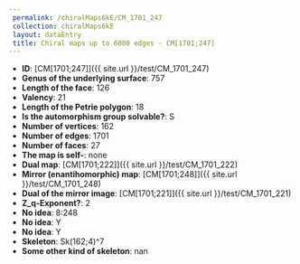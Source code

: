 ```yaml
--- 
 permalink: /chiralMaps6kE/CM_1701_247 
 collection: chiralMaps6kE
 layout: dataEntry
 title: Chiral maps up to 6000 edges - CM[1701;247]
---
```


- **ID**: [CM[1701;247]]({{ site.url }}/test/CM_1701_247)
- **Genus of the underlying surface**: 757
- **Length of the face**: 126
- **Valency**: 21
- **Length of the Petrie polygon**: 18
- **Is the automorphism group solvable?**: S
- **Number of vertices**: 162
- **Number of edges**: 1701
- **Number of faces**: 27
- **The map is self-**: none
- **Dual map**: [CM[1701;222]]({{ site.url }}/test/CM_1701_222)
- **Mirror (enantihomorphic) map**: [CM[1701;248]]({{ site.url }}/test/CM_1701_248)
- **Dual of the mirror image**: [CM[1701;221]]({{ site.url }}/test/CM_1701_221)
- **Z_q-Exponent?**: 2
- **No idea**:  8:248
- **No idea**: Y
- **No idea**: Y
- **Skeleton**: Sk(162;4)^7
- **Some other kind of skeleton**: nan
